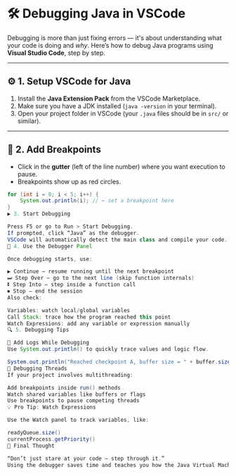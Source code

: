# 🛠️ Debugging Java in VSCode

Debugging is more than just fixing errors — it's about understanding what your code is doing and *why*. Here’s how to debug Java programs using **Visual Studio Code**, step by step.

---

## ⚙️ 1. Setup VSCode for Java

1. Install the **Java Extension Pack** from the VSCode Marketplace.
2. Make sure you have a JDK installed (`java -version` in your terminal).
3. Open your project folder in VSCode (your `.java` files should be in `src/` or similar).

---

## 🐞 2. Add Breakpoints

- Click in the **gutter** (left of the line number) where you want execution to pause.
- Breakpoints show up as red circles.

```java
for (int i = 0; i < 5; i++) {
    System.out.println(i); // ← set a breakpoint here
}
▶️ 3. Start Debugging

Press F5 or go to Run > Start Debugging.
If prompted, click “Java” as the debugger.
VSCode will automatically detect the main class and compile your code.
🧭 4. Use the Debugger Panel

Once debugging starts, use:

▶️ Continue — resume running until the next breakpoint
⏭ Step Over — go to the next line (skip function internals)
⏬ Step Into — step inside a function call
⏹ Stop — end the session
Also check:

Variables: watch local/global variables
Call Stack: trace how the program reached this point
Watch Expressions: add any variable or expression manually
🔍 5. Debugging Tips

🧪 Add Logs While Debugging
Use System.out.println() to quickly trace values and logic flow.

System.out.println("Reached checkpoint A, buffer size = " + buffer.size());
🧵 Debugging Threads
If your project involves multithreading:

Add breakpoints inside run() methods
Watch shared variables like buffers or flags
Use breakpoints to pause competing threads
💡 Pro Tip: Watch Expressions

Use the Watch panel to track variables, like:

readyQueue.size()
currentProcess.getPriority()
🧠 Final Thought

“Don’t just stare at your code — step through it.”
Using the debugger saves time and teaches you how the Java Virtual Machine really runs your code.

